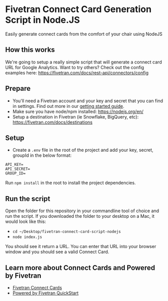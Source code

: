 # Fivetran Connect Card Generation Script in Node.JS
Easily generate connect cards from the comfort of your chair using NodeJS

## How this works
We're going to setup a really simple script that will generate a connect card URL for Google Analytics. Want to try others? Check out the config examples here: https://fivetran.com/docs/rest-api/connectors/config

## Prepare
- You'll need a Fivetran account and your key and secret that you can find in settings. Find out more in our [getting started guide](https://fivetran.com/docs/rest-api/getting-started).
- Make sure you have node/npm installed: https://nodejs.org/en/
- Setup a destination in Fivetran (ie Snowflake, BigQuery, etc): https://fivetran.com/docs/destinations

## Setup
- Create a `.env` file in the root of the project and add your key, secret, groupId in the below format:
```
API_KEY=
API_SECRET=
GROUP_ID=
```

Run `npm install` in the root to install the project dependencies.

## Run the script
Open the folder for this repository in your commandline tool of choice and run the script. If you downloaded the folder to your desktop on a Mac, it would look like this:
- `cd ~/Desktop/fivetran-connect-card-script-nodejs`
- `node index.js`

You should see it return a URL. You can enter that URL into your browser window and you should see a valid Connect Card. 

## Learn more about Connect Cards and Powered by Fivetran
- [Fivetran Connect Cards](https://fivetran.com/docs/rest-api/connectors/connect-card)
- [Powered by Fivetran QuickStart](https://fivetran.com/docs/getting-started/powered-by-fivetran)



